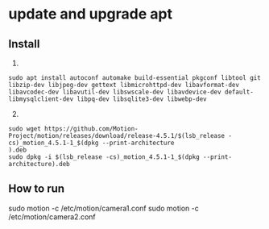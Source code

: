 # update and upgrade apt
## Install 
1.
```
sudo apt install autoconf automake build-essential pkgconf libtool git libzip-dev libjpeg-dev gettext libmicrohttpd-dev libavformat-dev libavcodec-dev libavutil-dev libswscale-dev libavdevice-dev default-libmysqlclient-dev libpq-dev libsqlite3-dev libwebp-dev
```
2. 
```
sudo wget https://github.com/Motion-Project/motion/releases/download/release-4.5.1/$(lsb_release -cs)_motion_4.5.1-1_$(dpkg --print-architecture
).deb
sudo dpkg -i $(lsb_release -cs)_motion_4.5.1-1_$(dpkg --print-architecture).deb
```

## How to run

sudo motion -c /etc/motion/camera1.conf
sudo motion -c /etc/motion/camera2.conf
